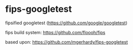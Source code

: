 # fips-googletest

fipsified googletest (https://github.com/google/googletest)

fips build system: https://github.com/floooh/fips

based upon: https://github.com/mgerhardy/fips-googletest